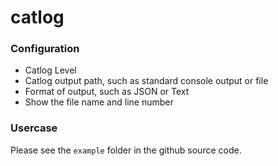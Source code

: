 # catlog

### Configuration

- Catlog Level
- Catlog output path, such as standard console output or file
- Format of output, such as JSON or Text
- Show the file name and line number

### Usercase

Please see the `example` folder in the github source code.
